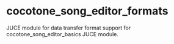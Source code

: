 # cocotone_song_editor_formats
JUCE module for data transfer format support for cocotone_song_editor_basics JUCE module.
